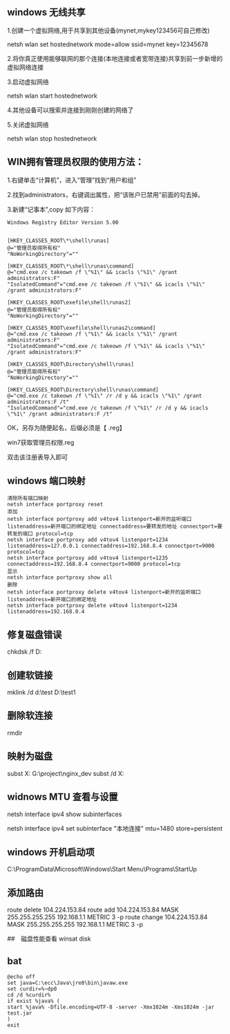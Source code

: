 ﻿## windows 无线共享
1.创建一个虚拟网络,用于共享到其他设备(mynet,mykey123456可自己修改)

netsh wlan set hostednetwork mode=allow ssid=mynet key=12345678

2.将你真正使用能够联网的那个连接(本地连接或者宽带连接)共享到前一步新增的虚拟网络连接

3.启动虚拟网络

netsh wlan start hostednetwork

4.其他设备可以搜索并连接到刚刚创建的网络了

5.关闭虚拟网络

netsh wlan stop hostednetwork

## WIN拥有管理员权限的使用方法：

1.右键单击“计算机”，进入“管理”找到“用户和组”

2.找到administrators，右键调出属性，把“该账户已禁用”前面的勾去掉。

3.新建“记事本”,copy 如下内容：
```
Windows Registry Editor Version 5.00


[HKEY_CLASSES_ROOT\*\shell\runas]
@="管理员取得所有权"
"NoWorkingDirectory"=""

[HKEY_CLASSES_ROOT\*\shell\runas\command]
@="cmd.exe /c takeown /f \"%1\" && icacls \"%1\" /grant administrators:F"
"IsolatedCommand"="cmd.exe /c takeown /f \"%1\" && icacls \"%1\" /grant administrators:F"

[HKEY_CLASSES_ROOT\exefile\shell\runas2]
@="管理员取得所有权"
"NoWorkingDirectory"=""

[HKEY_CLASSES_ROOT\exefile\shell\runas2\command]
@="cmd.exe /c takeown /f \"%1\" && icacls \"%1\" /grant administrators:F"
"IsolatedCommand"="cmd.exe /c takeown /f \"%1\" && icacls \"%1\" /grant administrators:F"

[HKEY_CLASSES_ROOT\Directory\shell\runas]
@="管理员取得所有权"
"NoWorkingDirectory"=""

[HKEY_CLASSES_ROOT\Directory\shell\runas\command]
@="cmd.exe /c takeown /f \"%1\" /r /d y && icacls \"%1\" /grant administrators:F /t"
"IsolatedCommand"="cmd.exe /c takeown /f \"%1\" /r /d y && icacls \"%1\" /grant administrators:F /t"
```

OK，另存为随便起名，后缀必须是【 .reg】

win7获取管理员权限.reg

双击该注册表导入即可


## windows 端口映射
```
清除所有端口映射
netsh interface portproxy reset
添加
netsh interface portproxy add v4tov4 listenport=新开的监听端口 listenaddress=新开端口的绑定地址 connectaddress=要转发的地址 connectport=要转发的端口 protocol=tcp
netsh interface portproxy add v4tov4 listenport=1234 listenaddress=127.0.0.1 connectaddress=192.168.8.4 connectport=9000 protocol=tcp
netsh interface portproxy add v4tov4 listenport=1235 connectaddress=192.168.8.4 connectport=9000 protocol=tcp
显示
netsh interface portproxy show all
删除
netsh interface portproxy delete v4tov4 listenport=新开的监听端口 listenaddress=新开端口的绑定地址
netsh interface portproxy delete v4tov4 listenport=1234 listenaddress=192.168.0.4
```


## 修复磁盘错误
chkdsk /f D:

## 创建软链接
mklink /d d:\test D:\test1

## 删除软连接
rmdir 

## 映射为磁盘
subst X: G:\project\nginx_dev
subst /d X:

## widnows MTU 查看与设置
netsh interface ipv4 show subinterfaces

netsh interface ipv4 set subinterface "本地连接" mtu=1480 store=persistent


## windows 开机启动项
C:\ProgramData\Microsoft\Windows\Start Menu\Programs\StartUp

## 添加路由
route delete 104.224.153.84
route add 104.224.153.84 MASK 255.255.255.255  192.168.1.1 METRIC 3 -p
route change 104.224.153.84 MASK 255.255.255.255  192.168.1.1 METRIC 3 -p

##　磁盘性能查看
winsat disk

## bat
```
@echo off
set java=C:\ecc\Java\jre8\bin\javaw.exe
set curdir=%~dp0
cd /d %curdir%
if exist %java% (
start %java% -Dfile.encoding=UTF-8 -server -Xmx1024m -Xms1024m -jar test.jar
) 
exit
```


